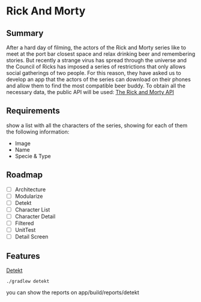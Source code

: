 # Rick And Morty

## Summary

After a hard day of filming, the actors of the Rick and Morty series like to meet at the port bar
closest space and relax drinking beer and remembering stories. But recently a strange virus has
spread through the universe and the Council of Ricks has imposed a series of restrictions that only
allows social gatherings of two people. For this reason, they have asked us to develop an app that
the actors of the series can download on their phones and allow them to find the most compatible
beer buddy. To obtain all the necessary data, the public API will be
used: [The Rick and Morty API](https://rickandmortyapi.com/)

## Requirements

show a list with all the characters of the series, showing for each of them the following
information:

* Image
* Name
* Specie & Type

## Roadmap

* [ ] Architecture
* [ ] Modularize
* [ ] Detekt
* [ ] Character List
* [ ] Character Detail
* [ ] Filtered
* [ ] UnitTest
* [ ] Detail Screen

## Features

[Detekt](https://github.com/detekt/detekt)

  ```
  ./gradlew detekt
  ```

you can show the reports on app/build/reports/detekt
